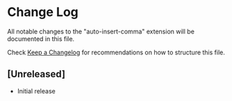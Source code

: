 # Change Log

All notable changes to the "auto-insert-comma" extension will be documented in this file.

Check [Keep a Changelog](http://keepachangelog.com/) for recommendations on how to structure this file.

## [Unreleased]

- Initial release